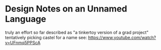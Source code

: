 # Design Notes on an Unnamed Language
truly an effort
so far described as "a tinkertoy version of a grad project"
tentatively picking castel for a name
see: https://www.youtube.com/watch?v=UFnmq5PPScA
